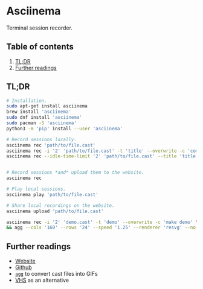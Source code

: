 # Asciinema

Terminal session recorder.

## Table of contents <!-- omit in toc -->

1. [TL;DR](#tldr)
1. [Further readings](#further-readings)

## TL;DR

```sh
# Installation.
sudo apt-get install asciinema
brew install 'asciinema'
sudo dnf install 'asciinema'
sudo pacman -S 'asciinema'
python3 -m 'pip' install --user 'asciinema'

# Record sessions locally.
asciinema rec 'path/to/file.cast'
asciinema rec -i '2' 'path/to/file.cast' -t 'title' --overwrite -c 'command'
asciinema rec --idle-time-limit '2' 'path/to/file.cast' --title 'title' --overwrite --cols '120' --command 'fish -l'


# Record sessions *and* upload them to the website.
asciinema rec

# Play local sessions.
asciinema play 'path/to/file.cast'

# Share local recordings on the website.
asciinema upload 'path/to/file.cast'
```

```sh
asciinema rec -i '2' 'demo.cast' -t 'demo' --overwrite -c 'make demo' \
&& agg --cols '160' --rows '24' --speed '1.25' --renderer 'resvg' --no-loop 'demo.cast' 'demo.gif' --theme 'solarized-dark'
```

## Further readings

- [Website]
- [Github]
- [`agg`][agg] to convert cast files into GIFs
- [VHS] as an alternative

<!--
  References
  -->

<!-- Upstream -->
[github]: https://github.com/asciinema/asciinema
[website]: https://asciinema.org/

<!-- Knowledge base -->
[agg]: agg.md
[vhs]: vhs.md
